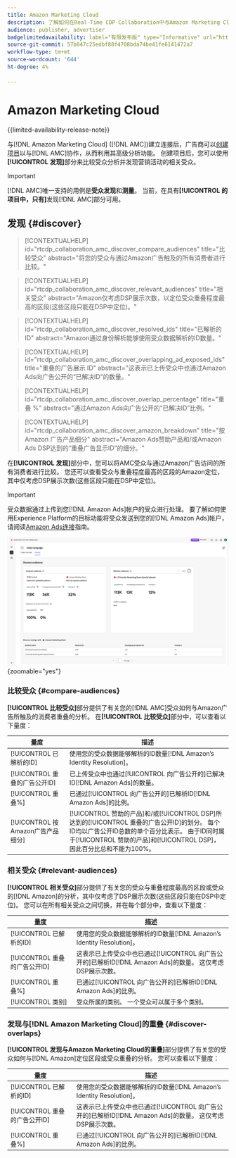 ```yaml
---
title: Amazon Marketing Cloud
description: 了解如何在Real-Time CDP Collaboration中与Amazon Marketing Cloud协作。
audience: publisher, advertiser
badgelimitedavailability: label="有限发布版" type="Informative" url="https://helpx.adobe.com/cn/legal/product-descriptions/real-time-customer-data-platform-collaboration.html newtab=true"
source-git-commit: 57b847c25edbf88f4708bda74be41fe6141472a7
workflow-type: tm+mt
source-wordcount: '644'
ht-degree: 4%

---
```


# Amazon Marketing Cloud

{{limited-availability-release-note}}

与[!DNL Amazon Marketing Cloud] ([!DNL AMC])建立连接后，广告商可以[创建项目](../manage-projects.md#create-project)以与[!DNL AMC]协作，从而利用其高级分析功能。 创建项目后，您可以使用&#x200B;**[!UICONTROL 发现]**&#x200B;部分来比较受众分析并发现营销活动的相关受众。

>[!IMPORTANT]
>
>[!DNL AMC]唯一支持的用例是&#x200B;**受众发现**&#x200B;和&#x200B;**测量**。 当前，在具有&#x200B;**[!UICONTROL 的项目中，只有]**&#x200B;发现[!DNL AMC]部分可用。

## 发现 {#discover}

>[!CONTEXTUALHELP]
>id="rtcdp_collaboration_amc_discover_compare_audiences"
>title="比较受众"
>abstract="将您的受众与通过Amazon广告触及的所有消费者进行比较。"

>[!CONTEXTUALHELP]
>id="rtcdp_collaboration_amc_discover_relevant_audiences"
>title="相关受众"
>abstract="Amazon仅考虑DSP展示次数，以定位受众重叠程度最高的区段(这些区段只能在DSP中定位)。"

>[!CONTEXTUALHELP]
>id="rtcdp_collaboration_amc_discover_resolved_ids"
>title="已解析的 ID"
>abstract="Amazon通过身份解析能够使用受众数据解析的ID数量。"

>[!CONTEXTUALHELP]
>id="rtcdp_collaboration_amc_discover_overlapping_ad_exposed_ids"
>title="重叠的广告展示 ID"
>abstract="这表示已上传受众中也通过Amazon Ads向广告公开的“已解决ID”的数量。"

>[!CONTEXTUALHELP]
>id="rtcdp_collaboration_amc_discover_overlap_percentage"
>title="重叠 %"
>abstract="通过Amazon Ads向广告公开的“已解决ID”比例。"

>[!CONTEXTUALHELP]
>id="rtcdp_collaboration_amc_discover_amazon_breakdown"
>title="按 Amazon 广告产品细分"
>abstract="Amazon Ads赞助产品和/或Amazon Ads DSP达到的“重叠广告显示ID”的细分。"

在&#x200B;**[!UICONTROL 发现]**&#x200B;部分中，您可以将AMC受众与通过Amazon广告访问的所有消费者进行比较。 您还可以查看受众与重叠程度最高的区段的Amazon定位，其中仅考虑DSP展示次数(这些区段只能在DSP中定位)。

>[!IMPORTANT]
>
>受众数据通过上传到您[!DNL Amazon Ads]帐户的受众进行处理。 要了解如何使用Experience Platform的目标功能将受众发送到您的[!DNL Amazon Ads]帐户，请阅读[Amazon Ads连接](https://experienceleague.adobe.com/zh-hans/docs/experience-platform/destinations/catalog/advertising/amazon-ads)指南。

![使用Amazon Marketing Cloud的项目中的“发现”部分。](/help/assets/collaborate/advertising-platforms/amc-discover.png){zoomable="yes"}

### 比较受众 {#compare-audiences}

**[!UICONTROL 比较受众]**&#x200B;部分提供了有关您的[!DNL AMC]受众如何与Amazon广告所触及的消费者重叠的分析。 在&#x200B;**[!UICONTROL 比较受众]**&#x200B;部分中，可以查看以下量度：

| 量度 | 描述 |
|--------------------------------|---------------------------------------------------------------------------------------------------|
| [!UICONTROL 已解析的ID] | 使用您的受众数据能够解析的ID数量[!DNL Amazon’s Identity Resolution]。 |
| [!UICONTROL 重叠的广告公开ID] | 已上传受众中也通过[!UICONTROL 向广告公开的]已解决ID[!DNL Amazon Ads]的数量。 |
| [!UICONTROL 重叠%] | 已通过[!UICONTROL 向广告公开的]已解析ID[!DNL Amazon Ads]的比例。 |
| [!UICONTROL 按Amazon广告产品细分] | [!UICONTROL 赞助的产品]和/或[!UICONTROL DSP]所达到的[!UICONTROL 重叠的广告公开ID]的划分。 每个ID均以广告公开ID总数的单个百分比表示。 由于ID同时属于[!UICONTROL 赞助的产品]和[!UICONTROL DSP]，因此百分比总和不能为100%。 |


### 相关受众 {#relevant-audiences}

**[!UICONTROL 相关受众]**&#x200B;部分提供了有关您的受众与重叠程度最高的区段或受众的[!DNL Amazon]的分析，其中仅考虑了DSP展示次数(这些区段只能在DSP中定位)。 您可以在所有相关受众之间切换，并在每个部分中，查看以下量度：

| 量度 | 描述 |
|--------------------------------|---------------------------------------------------------------------------------------------------|
| [!UICONTROL 已解析的ID] | 使用您的受众数据能够解析的ID数量[!DNL Amazon’s Identity Resolution]。 |
| [!UICONTROL 重叠的广告公开ID] | 这表示已上传受众中也已通过[!UICONTROL 向广告公开的]已解析ID[!DNL Amazon Ads]的数量。 这仅考虑DSP展示次数。 |
| [!UICONTROL 重叠%] | 已通过[!UICONTROL 向广告公开的]已解析ID[!DNL Amazon Ads]的比例。 |
| [!UICONTROL 类别] | 受众所属的类别。 一个受众可以属于多个类别。 |

### 发现与[!DNL Amazon Marketing Cloud]的重叠 {#discover-overlaps}

**[!UICONTROL 发现与Amazon Marketing Cloud的重叠]**&#x200B;部分提供了有关您的受众如何与[!DNL Amazon]定位区段或受众重叠的分析。 您可以查看以下量度：

| 量度 | 描述 |
|--------------------------------|---------------------------------------------------------------------------------------------------|
| [!UICONTROL 已解析的ID] | 使用您的受众数据能够解析的ID数量[!DNL Amazon’s Identity Resolution]。 |
| [!UICONTROL 重叠的广告公开ID] | 这表示已上传受众中也已通过[!UICONTROL 向广告公开的]已解析ID[!DNL Amazon Ads]的数量。 这仅考虑DSP展示次数。 |
| [!UICONTROL 重叠%] | 已通过[!UICONTROL 向广告公开的]已解析ID[!DNL Amazon Ads]的比例。 |